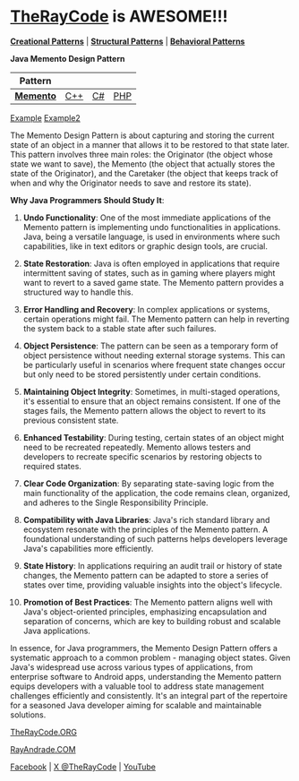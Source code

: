 # [TheRayCode](../../../README.md) is AWESOME!!!

**[Creational Patterns](../../Creational/README.md)** | **[Structural Patterns](../../Structural/README.md)** | **[Behavioral Patterns](../README.md)**

**Java Memento Design Pattern**

|Pattern|   |   |   |
|---|---|---|---|
| [**Memento**](README.md) | [C++](../../../CPP/Behavioral/Memento/README.md) | [C#](../../../Csharp/Behavioral/Memento/README.md) | [PHP](../../../PHP/Behavioral/Memento/README.md) |

[Example](Example/README.md) [Example2](MO2/README.md)

The Memento Design Pattern is about capturing and storing the current state of an object in a manner that allows it to be restored to that state later. This pattern involves three main roles: the Originator (the object whose state we want to save), the Memento (the object that actually stores the state of the Originator), and the Caretaker (the object that keeps track of when and why the Originator needs to save and restore its state).

**Why Java Programmers Should Study It**:

1. **Undo Functionality**: One of the most immediate applications of the Memento pattern is implementing undo functionalities in applications. Java, being a versatile language, is used in environments where such capabilities, like in text editors or graphic design tools, are crucial.

2. **State Restoration**: Java is often employed in applications that require intermittent saving of states, such as in gaming where players might want to revert to a saved game state. The Memento pattern provides a structured way to handle this.

3. **Error Handling and Recovery**: In complex applications or systems, certain operations might fail. The Memento pattern can help in reverting the system back to a stable state after such failures.

4. **Object Persistence**: The pattern can be seen as a temporary form of object persistence without needing external storage systems. This can be particularly useful in scenarios where frequent state changes occur but only need to be stored persistently under certain conditions.

5. **Maintaining Object Integrity**: Sometimes, in multi-staged operations, it's essential to ensure that an object remains consistent. If one of the stages fails, the Memento pattern allows the object to revert to its previous consistent state.

6. **Enhanced Testability**: During testing, certain states of an object might need to be recreated repeatedly. Memento allows testers and developers to recreate specific scenarios by restoring objects to required states.

7. **Clear Code Organization**: By separating state-saving logic from the main functionality of the application, the code remains clean, organized, and adheres to the Single Responsibility Principle.

8. **Compatibility with Java Libraries**: Java's rich standard library and ecosystem resonate with the principles of the Memento pattern. A foundational understanding of such patterns helps developers leverage Java's capabilities more efficiently.

9. **State History**: In applications requiring an audit trail or history of state changes, the Memento pattern can be adapted to store a series of states over time, providing valuable insights into the object's lifecycle.

10. **Promotion of Best Practices**: The Memento pattern aligns well with Java's object-oriented principles, emphasizing encapsulation and separation of concerns, which are key to building robust and scalable Java applications.

In essence, for Java programmers, the Memento Design Pattern offers a systematic approach to a common problem - managing object states. Given Java's widespread use across various types of applications, from enterprise software to Android apps, understanding the Memento pattern equips developers with a valuable tool to address state management challenges efficiently and consistently. It's an integral part of the repertoire for a seasoned Java developer aiming for scalable and maintainable solutions.

[TheRayCode.ORG](https://www.TheRayCode.org)

[RayAndrade.COM](https://www.RayAndrade.com)

[Facebook](https://www.facebook.com/TheRayCode/) | [X @TheRayCode](https://www.x.com/TheRayCode/) | [YouTube](https://www.youtube.com/TheRayCode/)
